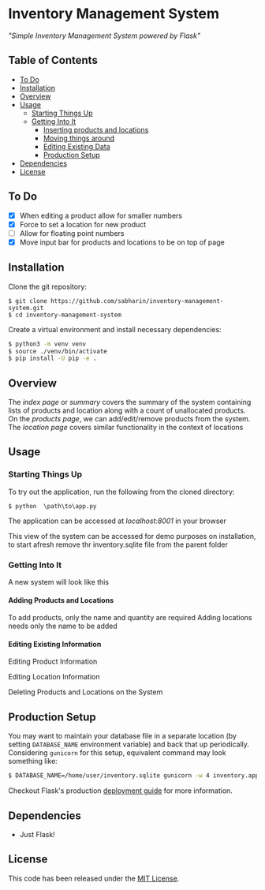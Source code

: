 # Inventory Management System

*"Simple Inventory Management System powered by Flask"*

## Table of Contents

  - [To Do](#to-do)
  - [Installation](#installation)
  - [Overview](#overview)
  - [Usage](#usage)
    - [Starting Things Up](#starting-things-up)
    - [Getting Into It](#getting-into-it)
        - [Inserting products and locations](#adding-products-and-locations)
        - [Moving things around](#moving-things-around)
        - [Editing Existing Data](#editing-existing-information)
        - [Production Setup](#production-setup)
  - [Dependencies](#dependencies)
  - [License](#license)

## To Do

- [x] When editing a product allow for smaller numbers
- [x] Force to set a location for new product
- [ ] Allow for floating point numbers
- [x] Move input bar for products and locations to be on top of page

## Installation

Clone the git repository:

``` sourceCode console
$ git clone https://github.com/sabharin/inventory-management-system.git
$ cd inventory-management-system
```

Create a virtual environment and install necessary dependencies:

```bash
$ python3 -m venv venv
$ source ./venv/bin/activate
$ pip install -U pip -e .
```

## Overview

The _index page_ or _summary_ covers the summary of the system containing lists of products and location along with a count of unallocated products.
On the _products page_, we can add/edit/remove products from the system. The _location page_ covers similar functionality in the context of locations

## Usage

### Starting Things Up

To try out the application, run the following from the cloned directory:

``` sourceCode console
$ python  \path\to\app.py
```

The application can be accessed at _localhost:8001_ in your browser

This view of the system can be accessed for demo purposes on installation, to start afresh remove thr inventory.sqlite file from the parent folder

### Getting Into It

A new system will look like this

#### Adding Products and Locations

To add products, only the name and quantity are required
Adding locations needs only the name to be added

#### Editing Existing Information

Editing Product Information

Editing Location Information

Deleting Products and Locations on the System

## Production Setup

You may want to maintain your database file in a separate location (by setting `DATABASE_NAME` environment variable) and back that up periodically. Considering `gunicorn` for this setup, equivalent command may look something like:

```bash
$ DATABASE_NAME=/home/user/inventory.sqlite gunicorn -w 4 inventory.app:app
```

Checkout Flask's production [deployment guide](https://flask.palletsprojects.com/en/2.2.x/deploying/) for more information.

## Dependencies

  - Just Flask\!

## License

This code has been released under the [MIT License](LICENSE).
